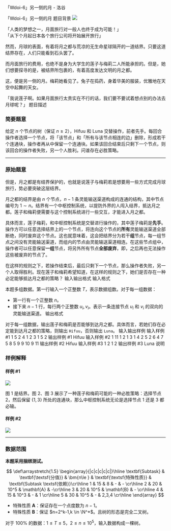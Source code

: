 



「Wdoi-6」另一侧的月 - 洛谷














「Wdoi-6」另一侧的月
题目背景
[![](https://cdn.luogu.com.cn/upload/image_hosting/ikxrpn7c.png)](https://thwiki.cc/%E5%A4%A7%E7%A9%BA%E9%AD%94%E6%9C%AF_%EF%BD%9E_Magical_Astronomy.)

「人类的梦想之一，月面旅行对一般人也终于成为可能！」   
「从下个月起日本各个旅行公司将开始展开旅行」   

然而，月球的表面，有着将月之都与荒凉的无生命星球隔开的一道结界。只要这道结界存在，人们只能看到石头罢了。

而月面旅行的费用，也绝不是身为大学生的莲子与梅莉二人所能承担的。但是，她们想要探寻的是，被结界所包裹的，有着高度发达文明的月之都。

这，便是另一侧的月。梅莉她看见了。兔子在捣药，身着华美的服装，优雅地在天空中起舞的天女。

「我说莲子啊。如果月面旅行太贵实在不行的话，我们要不要试着想点别的办法去月球呢？」
题目描述
### 简要题意

给定 $n$ 个节点的树（保证 $n\ge 2$），Hifuu 和 Luna 交替操作，前者先手。每回合操作者选择一个节点，将「该节点」和「所有与该节点相连的边」删除，形成若干个连通块，操作者再从中保留一个连通块。如果该回合结束后只剩下一个节点，则该回合的操作者失败，另一个人胜利。问谁存在必胜策略。

-----
### 原始题意

但是，月之都是有结界保护的，也就是说莲子与梅莉若是想要用一些方式完成月球旅行，势必要突破这层结界。

月之都的结界是由 $n$ 个节点，$n-1$ 条灵能输送渠道构成的连通的结构，其中节点编号为 $1 \sim n$。结界有一个中枢控制系统，以提防外界的人闯入结界，抵达月之都。莲子和梅莉便需要与这个控制系统进行一些交互，才能进入月之都。

具体而言，莲子梅莉，和中枢控制系统是交替进行操作的，其中莲子梅莉是**先手**。操作方可以任意选择结界上的一个节点，将连向这个节点的**所有**灵能输送渠道全部断绝，同时废弃这个节点。这也就意味着，这会把结界分为若干**组**节点，每一组节点之间没有灵能输送渠道，而组内的节点由灵能输送渠道相连。在这些节点组中，操作者可以任意保留**一组**节点，将另外所有节点**全部废弃**，即，之后再也无法操作这些被废弃的节点了。

在这样的规则之下，若操作结束后，最后只剩下一个节点，那么操作者失败，另一个人取得胜利。现在莲子和梅莉希望知道，在这样的规则之下，她们是否存在一种必定能够抵达月之都的策略？
输入输出格式
输入格式

本题多组数据。第一行输入一个正整数 $T$，表示数据组数。对于每一组数据：

- 第一行有一个正整数 $n$。
- 接下来 $n-1$ 行，每行两个正整数 $u_i,v_i$。表示一条连接节点 $u_i$ 和 $v_i$ 的双向的灵能输送渠道。
输出格式

对于每一组数据，输出莲子和梅莉是否能够到达月之都。具体而言，若她们存在必定能到达月之都的策略，则输出 $\texttt{Hifuu}$，否则输出 $\texttt{Luna}$。
输入输出样例
输入样例 #1
1
5
2 4
1 2
3 1
5 2
输出样例 #1
Hifuu
输入样例 #2
1
11
1 2
1 3
1 4
2 5
2 6
4 7
5 8
5 9
9 10
9 11
输出样例 #2
Hifuu
输入样例 #3
1
2
1 2
输出样例 #3
Luna
说明
### 样例解释

#### 样例 \#1

![](https://cdn.luogu.com.cn/upload/image_hosting/9zcd72k1.png)

图 $1$ 是结界。图 $2$、图 $3$ 展示了一种莲子和梅莉可能的一种必胜策略：选择节点 $2$，然后保留 $\{1,3\}$ 所处的连通块，那么中枢控制系统无论是选择节点 $1$ 还是 $3$ 都必输。

#### 样例 \#2

![](https://cdn.luogu.com.cn/upload/image_hosting/djzwnoxz.png)

---

### 数据范围

**本题采用捆绑测试。**

$$
\def\arraystretch{1.5}
\begin{array}{|c|c|c|c|c|}\hline
\textbf{Subtask} & \textbf{\textsf{分值}} & \bm{n\le } & \textbf{\textsf{特殊性质}} & \textbf{Subtask \textsf{依赖}}\cr\hline
1 & 15 & 8 & - & - \cr\hline
2 & 20 & 10^5 & \mathbf{A} & -\cr\hline
3 & 20 & 10^5 & \mathbf{B} & - \cr\hline
4 & 15 & 10^3 & - & 1 \cr\hline
5 & 30 & 10^5 & - & 2,3,4 \cr\hline
\end{array}
$$

- 特殊性质 $\mathbf{A}$：保证存在一个点度数为 $n-1$。
- 特殊性质 $\mathbf{B}$：保证 $n=2^k-1,k \in \N^*$。且树的形态是完全二叉树。

对于 $100\%$ 的数据：$1 \leq T \leq 5$，$2 \le n \le 10^5$，输入数据构成一棵树。






